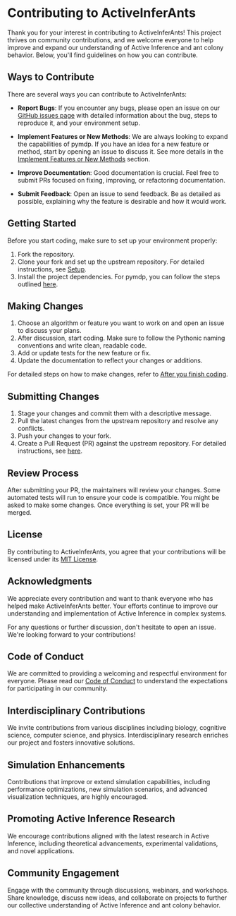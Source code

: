 # Contributing to ActiveInferAnts

Thank you for your interest in contributing to ActiveInferAnts! This project thrives on community contributions, and we welcome everyone to help improve and expand our understanding of Active Inference and ant colony behavior. Below, you'll find guidelines on how you can contribute.

## Ways to Contribute

There are several ways you can contribute to ActiveInferAnts:

- **Report Bugs**: If you encounter any bugs, please open an issue on our [GitHub issues page](https://github.com/infer-actively/pymdp/issues) with detailed information about the bug, steps to reproduce it, and your environment setup.

- **Implement Features or New Methods**: We are always looking to expand the capabilities of pymdp. If you have an idea for a new feature or method, start by opening an issue to discuss it. See more details in the [Implement Features or New Methods](ActiveInferAnts/9_OTHER/pymdp/CONTRIBUTING.md#L31-L39) section.

- **Improve Documentation**: Good documentation is crucial. Feel free to submit PRs focused on fixing, improving, or refactoring documentation.

- **Submit Feedback**: Open an issue to send feedback. Be as detailed as possible, explaining why the feature is desirable and how it would work.

## Getting Started

Before you start coding, make sure to set up your environment properly:

1. Fork the repository.
2. Clone your fork and set up the upstream repository. For detailed instructions, see [Setup](ActiveInferAnts/9_OTHER/pymdp/CONTRIBUTING.md#L64-L90).
3. Install the project dependencies. For pymdp, you can follow the steps outlined [here](ActiveInferAnts/9_OTHER/pymdp/README.md#L118-L124).

## Making Changes

1. Choose an algorithm or feature you want to work on and open an issue to discuss your plans.
2. After discussion, start coding. Make sure to follow the Pythonic naming conventions and write clean, readable code.
3. Add or update tests for the new feature or fix.
4. Update the documentation to reflect your changes or additions.

For detailed steps on how to make changes, refer to [After you finish coding](ActiveInferAnts/9_OTHER/pymdp/CONTRIBUTING.md#L136-L146).

## Submitting Changes

1. Stage your changes and commit them with a descriptive message.
2. Pull the latest changes from the upstream repository and resolve any conflicts.
3. Push your changes to your fork.
4. Create a Pull Request (PR) against the upstream repository. For detailed instructions, see [here](ActiveInferAnts/9_OTHER/pymdp/CONTRIBUTING.md#L168-L186).

## Review Process

After submitting your PR, the maintainers will review your changes. Some automated tests will run to ensure your code is compatible. You might be asked to make some changes. Once everything is set, your PR will be merged.

## License

By contributing to ActiveInferAnts, you agree that your contributions will be licensed under its [MIT License](ActiveInferAnts/LICENSE).

## Acknowledgments

We appreciate every contribution and want to thank everyone who has helped make ActiveInferAnts better. Your efforts continue to improve our understanding and implementation of Active Inference in complex systems.

For any questions or further discussion, don't hesitate to open an issue. We're looking forward to your contributions!

## Code of Conduct

We are committed to providing a welcoming and respectful environment for everyone. Please read our [Code of Conduct](ActiveInferAnts/CODE_OF_CONDUCT.md) to understand the expectations for participating in our community.

## Interdisciplinary Contributions

We invite contributions from various disciplines including biology, cognitive science, computer science, and physics. Interdisciplinary research enriches our project and fosters innovative solutions.

## Simulation Enhancements

Contributions that improve or extend simulation capabilities, including performance optimizations, new simulation scenarios, and advanced visualization techniques, are highly encouraged.

## Promoting Active Inference Research

We encourage contributions aligned with the latest research in Active Inference, including theoretical advancements, experimental validations, and novel applications.

## Community Engagement

Engage with the community through discussions, webinars, and workshops. Share knowledge, discuss new ideas, and collaborate on projects to further our collective understanding of Active Inference and ant colony behavior.

